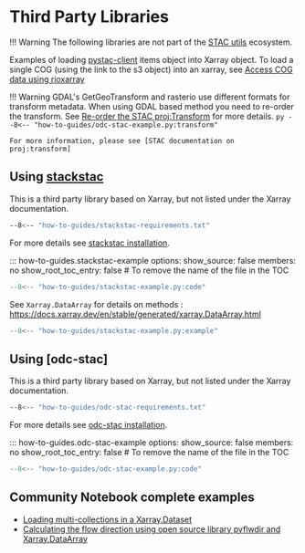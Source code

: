 # Third Party Libraries

!!! Warning
    The following libraries are not part of the [STAC utils] ecosystem. 
    
Examples of loading [pystac-client] items object into Xarray object. To load a single COG (using the link to the s3 object) into an xarray, see [Access COG data using rioxarray]

!!! Warning
    GDAL's GetGeoTransform and rasterio use different formats for transform metadata. When using GDAL based method you need to re-order the transform. 
    See [Re-order the STAC proj:Transform] for more details.
    ``` py
    --8<-- "how-to-guides/odc-stac-example.py:transform"
    ```
        
    For more information, please see [STAC documentation on proj:transform]

## Using [stackstac]

This is a third party library based on Xarray, but not listed under the Xarray documentation. 

``` sh
--8<-- "how-to-guides/stackstac-requirements.txt"
```
For more details see [stackstac installation].

<!-- START: Read with stackstac-stac -->
::: how-to-guides.stackstac-example
    options:
        show_source: false
        members: no
        show_root_toc_entry: false # To remove the name of the file in the TOC

``` py linenums="1" hl_lines="36-41"
--8<-- "how-to-guides/stackstac-example.py:code"
```

See `Xarray.DataArray` for details on methods : <https://docs.xarray.dev/en/stable/generated/xarray.DataArray.html>

``` py linenums="1" 
--8<-- "how-to-guides/stackstac-example.py:example"
```

## Using [odc-stac]

This is a third party library based on Xarray, but not listed under the Xarray documentation. 

``` sh
--8<-- "how-to-guides/odc-stac-requirements.txt"
```
For more details see [odc-stac installation].

<!-- START: Read with odc-stac -->
::: how-to-guides.odc-stac-example
    options:
        show_source: false
        members: no
        show_root_toc_entry: false # To remove the name of the file in the TOC

``` py linenums="1" hl_lines="38-41"
--8<-- "how-to-guides/odc-stac-example.py:code"
```

<!-- Example of what can be done once the metadata was loader into an xarray :

``` py linenums="1" 
--8<-- "how-to-guides/odc-stac-example.py:example"
``` -->
<!-- END: Read with odc-stac -->

## Community Notebook complete examples

- [Loading multi-collections in a Xarray.Dataset]
- [Calculating the flow direction using open source library pyflwdir and Xarray.DataArray]

[Access COG data using rioxarray]: example-cogs.md/#using-rioxarray
[Xarray]: https://docs.xarray.dev/en/stable/
[Xarray: Parallel Computing with Dask]: https://docs.xarray.dev/en/stable/user-guide/dask.html
[STAC documentation on proj:transform]:  https://github.com/stac-extensions/projection?tab=readme-ov-file#projtransform
[Re-order the STAC proj:Transform]: reorder-transform-example.md
[odc-stac installation]: https://odc-stac.readthedocs.io/en/latest/intro.html#installation
[stackstac installation]: https://stackstac.readthedocs.io/en/latest/#installation
[STAC utils]: https://github.com/stac-utils
[pystac-client]: https://pystac-client.readthedocs.io/en/stable/
[stackstac]: https://stackstac.readthedocs.io/en/latest/

<!-- TODO : Find a better way to link those jupyternotebooks... -->
[Loading multi-collections in a Xarray.Dataset]: https://github.com/charlottecrevier/how-to/blob/cebcb055e8e57b768df20577ca5ea7f34c367c0c/how-to-guides/notebook/multi-collection-example.ipynb
[Calculating the flow direction using open source library pyflwdir and Xarray.DataArray]: https://github.com/charlottecrevier/how-to/blob/cebcb055e8e57b768df20577ca5ea7f34c367c0c/how-to-guides/notebook/pyflwdir-example.ipynb